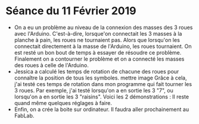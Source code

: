 # Séance du 11 Février 2019

* On a eu un problème au niveau de la connexion des masses des 3 roues avec l'Arduino. C'est-à-dire, lorsque'on connectait les 3 masses à la planche à pain, les roues ne tournaient pas. Alors que lorsqu'on les connectait directement à la masse de l'Arduino, les roues tournaient. On est resté un bon bout de temps à essayer de résoudre ce problème. Finalement on a contourner le problème et on a connecté les masses des roues à celle de l'Arduino.
* Jessica a calculé les temps de rotation de chacune des roues pour connaître la position de tous les symboles.
mettre image
Grâce à cela, j'ai testé ces temps de rotation dans mon programme qui fait tourner les 3 roues. Par exemple, j'ai testé lorsqu'on a en sortie les 3 "7", ou lorsqu'on a en sortie les 3 "raisins". Voici les 2 démonstrations :
Il reste quand même quelques réglages à faire.
* Enfin, on a crée la boite sur ordinateur. Il faudra aller prochainement au FabLab.
